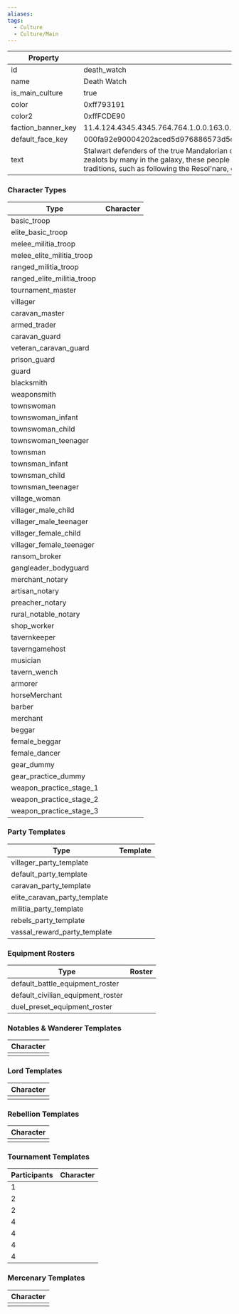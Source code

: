 ```yaml
---
aliases: 
tags:
  - Culture
  - Culture/Main
---
```


| Property           | Value                                                                                                                                                                                                                                                                                                                                                                                                                                                                  |
| ------------------ | ---------------------------------------------------------------------------------------------------------------------------------------------------------------------------------------------------------------------------------------------------------------------------------------------------------------------------------------------------------------------------------------------------------------------------------------------------------------------- |
| id                 | death_watch                                                                                                                                                                                                                                                                                                                                                                                                                                                            |
| name               | Death Watch                                                                                                                                                                                                                                                                                                                                                                                                                                                            |
| is_main_culture    | true                                                                                                                                                                                                                                                                                                                                                                                                                                                                   |
| color              | 0xff793191                                                                                                                                                                                                                                                                                                                                                                                                                                                             |
| color2             | 0xffFCDE90                                                                                                                                                                                                                                                                                                                                                                                                                                                             |
| faction_banner_key | 11.4.124.4345.4345.764.764.1.0.0.163.0.5.512.512.764.764.1.0.0                                                                                                                                                                                                                                                                                                                                                                                                         |
| default_face_key   | 000fa92e90004202aced5d976886573d5d679585a376fdd605877a7764b8987c00000000000007520000037f0000000f00000037049140010000000000000000                                                                                                                                                                                                                                                                                                                                       |
| text               | Stalwart defenders of the true Mandalorian culture, the Death Watch passionately oppose the pacifist ways of the New Mandalorians. Branded terrorists and fanatical zealots by many in the galaxy, these people view themselves as true Mando'ade, donning their Beskar'gam openly and proudly. They still hold true to Mandalorian traditions, such as following the Resol'nare, engaging in rigorous training exercises, and hoping to face their enemies in combat. |

### Character Types
| Type                       | Character |
| -------------------------- | --------- |
| basic_troop                |           |
| elite_basic_troop          |           |
| melee_militia_troop        |           |
| melee_elite_militia_troop  |           |
| ranged_militia_troop       |           |
| ranged_elite_militia_troop |           |
| tournament_master          |           |
| villager                   |           |
| caravan_master             |           |
| armed_trader               |           |
| caravan_guard              |           |
| veteran_caravan_guard      |           |
| prison_guard               |           |
| guard                      |           |
| blacksmith                 |           |
| weaponsmith                |           |
| townswoman                 |           |
| townswoman_infant          |           |
| townswoman_child           |           |
| townswoman_teenager        |           |
| townsman                   |           |
| townsman_infant            |           |
| townsman_child             |           |
| townsman_teenager          |           |
| village_woman              |           |
| villager_male_child        |           |
| villager_male_teenager     |           |
| villager_female_child      |           |
| villager_female_teenager   |           |
| ransom_broker              |           |
| gangleader_bodyguard       |           |
| merchant_notary            |           |
| artisan_notary             |           |
| preacher_notary            |           |
| rural_notable_notary       |           |
| shop_worker                |           |
| tavernkeeper               |           |
| taverngamehost             |           |
| musician                   |           |
| tavern_wench               |           |
| armorer                    |           |
| horseMerchant              |           |
| barber                     |           |
| merchant                   |           |
| beggar                     |           |
| female_beggar              |           |
| female_dancer              |           |
| gear_dummy                 |           |
| gear_practice_dummy        |           |
| weapon_practice_stage_1    |           |
| weapon_practice_stage_2    |           |
| weapon_practice_stage_3    |           |

### Party Templates
| Type                         | Template |
| ---------------------------- | -------- |
| villager_party_template      |          |
| default_party_template       |          |
| caravan_party_template       |          |
| elite_caravan_party_template |          |
| militia_party_template       |          |
| rebels_party_template        |          |
| vassal_reward_party_template |          |

### Equipment Rosters
| Type                              | Roster |
| --------------------------------- | ------ |
| default_battle_equipment_roster   |        |
| default_civilian_equipment_roster |        |
| duel_preset_equipment_roster      |        |

### Notables & Wanderer Templates
| Character |
| :-------: |
|           |

### Lord Templates
| Character |
| :-------: |
|           |

### Rebellion Templates
| Character |
| :-------: |
|           |

### Tournament Templates
| Participants | Character |
| ------------ | --------- |
| 1            |           |
| 2            |           |
| 2            |           |
| 4            |           |
| 4            |           |
| 4            |           |
| 4            |           |

### Mercenary Templates
| Character |
| :-------: |
|           |
